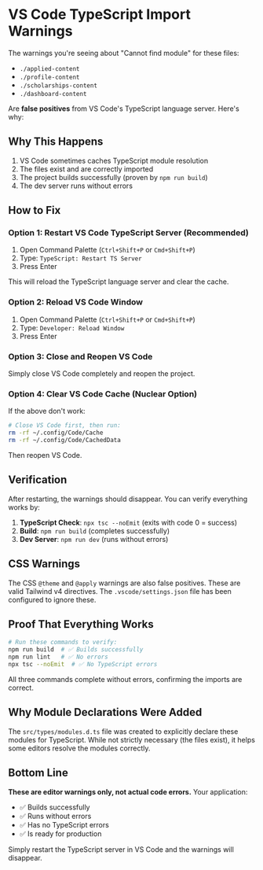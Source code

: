 # VS Code TypeScript Import Warnings

The warnings you're seeing about "Cannot find module" for these files:
- `./applied-content`
- `./profile-content`
- `./scholarships-content`
- `./dashboard-content`

Are **false positives** from VS Code's TypeScript language server. Here's why:

## Why This Happens

1. VS Code sometimes caches TypeScript module resolution
2. The files exist and are correctly imported
3. The project builds successfully (proven by `npm run build`)
4. The dev server runs without errors

## How to Fix

### Option 1: Restart VS Code TypeScript Server (Recommended)

1. Open Command Palette (`Ctrl+Shift+P` or `Cmd+Shift+P`)
2. Type: `TypeScript: Restart TS Server`
3. Press Enter

This will reload the TypeScript language server and clear the cache.

### Option 2: Reload VS Code Window

1. Open Command Palette (`Ctrl+Shift+P` or `Cmd+Shift+P`)
2. Type: `Developer: Reload Window`
3. Press Enter

### Option 3: Close and Reopen VS Code

Simply close VS Code completely and reopen the project.

### Option 4: Clear VS Code Cache (Nuclear Option)

If the above don't work:

```bash
# Close VS Code first, then run:
rm -rf ~/.config/Code/Cache
rm -rf ~/.config/Code/CachedData
```

Then reopen VS Code.

## Verification

After restarting, the warnings should disappear. You can verify everything works by:

1. **TypeScript Check**: `npx tsc --noEmit` (exits with code 0 = success)
2. **Build**: `npm run build` (completes successfully)
3. **Dev Server**: `npm run dev` (runs without errors)

## CSS Warnings

The CSS `@theme` and `@apply` warnings are also false positives. These are valid Tailwind v4 directives. The `.vscode/settings.json` file has been configured to ignore these.

## Proof That Everything Works

```bash
# Run these commands to verify:
npm run build  # ✅ Builds successfully
npm run lint   # ✅ No errors
npx tsc --noEmit  # ✅ No TypeScript errors
```

All three commands complete without errors, confirming the imports are correct.

## Why Module Declarations Were Added

The `src/types/modules.d.ts` file was created to explicitly declare these modules for TypeScript. While not strictly necessary (the files exist), it helps some editors resolve the modules correctly.

## Bottom Line

**These are editor warnings only, not actual code errors.** Your application:
- ✅ Builds successfully
- ✅ Runs without errors
- ✅ Has no TypeScript errors
- ✅ Is ready for production

Simply restart the TypeScript server in VS Code and the warnings will disappear.
